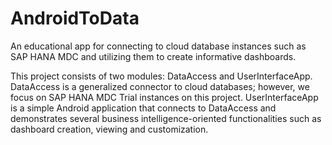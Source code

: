 # AndroidToData
An educational app for connecting to cloud database instances such as SAP HANA MDC and utilizing them to create informative dashboards.

This project consists of two modules: DataAccess and UserInterfaceApp. DataAccess is a generalized connector to cloud databases;
however, we focus on SAP HANA MDC Trial instances on this project. UserInterfaceApp is a simple Android application that connects to DataAccess and demonstrates several business intelligence-oriented functionalities such as dashboard creation, viewing and customization.
